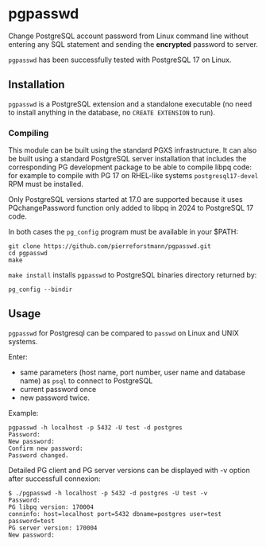 # pgpasswd
Change PostgreSQL account password from Linux command line without entering any SQL statement and sending the **encrypted** password to server.<br>

`pgpasswd`  has been successfully tested with PostgreSQL 17 on Linux. <br>
## Installation

`pgpasswd` is a PostgreSQL extension and a standalone executable (no need to install anything in the database, no `CREATE EXTENSION` to run).

### Compiling

This module can be built using the standard PGXS infrastructure. 
It can also be built using a standard PostgreSQL server installation that includes the corresponding PG development package to be able to compile libpq code:
for example to compile with PG 17 on RHEL-like systems `postgresql17-devel` RPM must be installed.

Only PostgreSQL versions started at 17.0 are supported because it uses PQchangePassword function only added to libpq in 2024 to PostgreSQL 17 code.

In both cases the `pg_config` program must be available in your $PATH:

```
git clone https://github.com/pierreforstmann/pgpasswd.git 
cd pgpasswd
make 
```

`make install` installs `pgpasswd` to PostgreSQL binaries directory returned by:
```
pg_config --bindir
```

## Usage

`pgpasswd` for Postgresql can be compared to `passwd` on Linux and UNIX systems.

Enter:
* same parameters (host name, port number, user name and database name) as `psql` to connect to PostgreSQL 
* current password once
* new password twice.

Example:

``` 
pgpasswd -h localhost -p 5432 -U test -d postgres
Password:
New password:
Confirm new password:
Password changed.
```

Detailed PG client and PG server versions can be displayed with -v option after successfull connexion:
```
$ ./pgpasswd -h localhost -p 5432 -d postgres -U test -v
Password:
PG libpq version: 170004
conninfo: host=localhost port=5432 dbname=postgres user=test password=test  
PG server version: 170004
New password:
```
